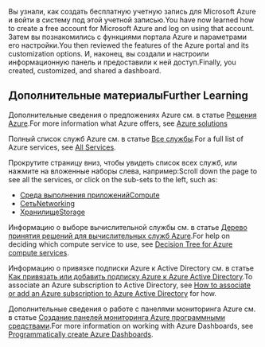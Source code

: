 <span data-ttu-id="98a69-101">Вы узнали, как создать бесплатную учетную запись для Microsoft Azure и войти в систему под этой учетной записью.</span><span class="sxs-lookup"><span data-stu-id="98a69-101">You have now learned how to create a free account for Microsoft Azure and log on using that account.</span></span> <span data-ttu-id="98a69-102">Затем вы познакомились с функциями портала Azure и параметрами его настройки.</span><span class="sxs-lookup"><span data-stu-id="98a69-102">You then reviewed the features of the Azure portal and its customization options.</span></span> <span data-ttu-id="98a69-103">И, наконец, вы создали и настроили информационную панель и предоставили к ней доступ.</span><span class="sxs-lookup"><span data-stu-id="98a69-103">Finally, you created, customized, and shared a dashboard.</span></span>

## <a name="further-learning"></a><span data-ttu-id="98a69-104">Дополнительные материалы</span><span class="sxs-lookup"><span data-stu-id="98a69-104">Further Learning</span></span>

<span data-ttu-id="98a69-105">Дополнительные сведения о предложениях Azure см. в статье [Решения Azure](https://azure.microsoft.com/solutions/).</span><span class="sxs-lookup"><span data-stu-id="98a69-105">For more information what Azure offers, see [Azure solutions](https://azure.microsoft.com/solutions/)</span></span>

<span data-ttu-id="98a69-106">Полный список служб Azure см. в статье [Все службы](https://docs.microsoft.com/azure/#pivot=products&panel=all).</span><span class="sxs-lookup"><span data-stu-id="98a69-106">For a full list of Azure services, see [All Services](https://docs.microsoft.com/azure/#pivot=products&panel=all).</span></span>

<span data-ttu-id="98a69-107">Прокрутите страницу вниз, чтобы увидеть список всех служб, или нажмите на вложенные наборы слева, например:</span><span class="sxs-lookup"><span data-stu-id="98a69-107">Scroll down the page to see all the services, or click on the sub-sets to the left, such as:</span></span>

* [<span data-ttu-id="98a69-108">Среда выполнения приложений</span><span class="sxs-lookup"><span data-stu-id="98a69-108">Compute</span></span>](https://docs.microsoft.com/azure/#pivot=products&panel=Compute)
* [<span data-ttu-id="98a69-109">Сеть</span><span class="sxs-lookup"><span data-stu-id="98a69-109">Networking</span></span>](https://docs.microsoft.com/azure/#pivot=products&panel=network)
* [<span data-ttu-id="98a69-110">Хранилище</span><span class="sxs-lookup"><span data-stu-id="98a69-110">Storage</span></span>](https://docs.microsoft.com/azure/#pivot=products&panel=storage)

<span data-ttu-id="98a69-111">Информацию о выборе вычислительной службы см. в статье [Дерево принятия решений для вычислительных служб Azure](https://docs.microsoft.com/azure/architecture/guide/technology-choices/compute-decision-tree).</span><span class="sxs-lookup"><span data-stu-id="98a69-111">For help on deciding which compute service to use, see [Decision Tree for Azure compute services](https://docs.microsoft.com/azure/architecture/guide/technology-choices/compute-decision-tree).</span></span>

<span data-ttu-id="98a69-112">Информацию о привязке подписки Azure к Active Directory см. в статье [Как привязать или добавить подписку Azure к Azure Active Directory](https://docs.microsoft.com/azure/active-directory/fundamentals/active-directory-how-subscriptions-associated-directory).</span><span class="sxs-lookup"><span data-stu-id="98a69-112">To associate an Azure subscription to Active Directory, see [How to associate or add an Azure subscription to Azure Active Directory](https://docs.microsoft.com/azure/active-directory/fundamentals/active-directory-how-subscriptions-associated-directory) for how.</span></span>

<span data-ttu-id="98a69-113">Дополнительные сведения о работе с панелями мониторинга Azure см. в статье [Создание панелей мониторинга Azure программными средствами](https://docs.microsoft.com/azure/azure-portal/azure-portal-dashboards-create-programmatically).</span><span class="sxs-lookup"><span data-stu-id="98a69-113">For more information on working with Azure Dashboards, see [Programmatically create Azure Dashboards](https://docs.microsoft.com/azure/azure-portal/azure-portal-dashboards-create-programmatically).</span></span>